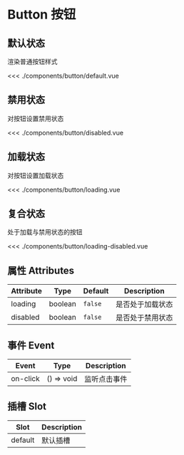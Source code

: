# Button 按钮

## 默认状态

渲染普通按钮样式

<ButtonDefault/>

<<< ./components/button/default.vue

## 禁用状态

对按钮设置禁用状态

<ButtonDisabled/>

<<< ./components/button/disabled.vue

## 加载状态

对按钮设置加载状态

<ButtonLoading/>

<<< ./components/button/loading.vue

## 复合状态

处于加载与禁用状态的按钮

<ButtonLoadingDisabled/>

<<< ./components/button/loading-disabled.vue

## 属性 Attributes

| Attribute | Type    | Default | Description   |
|-----------|---------|---------|---------------|
| loading   | boolean | `false` | 是否处于加载状态 |
| disabled  | boolean | `false` | 是否处于禁用状态 |

## 事件 Event

| Event    | Type        | Description |
|----------|-------------|-------------|
| on-click | () => void  | 监听点击事件  |

## 插槽 Slot

| Slot    | Description |
|---------|-------------|
| default | 默认插槽     |
